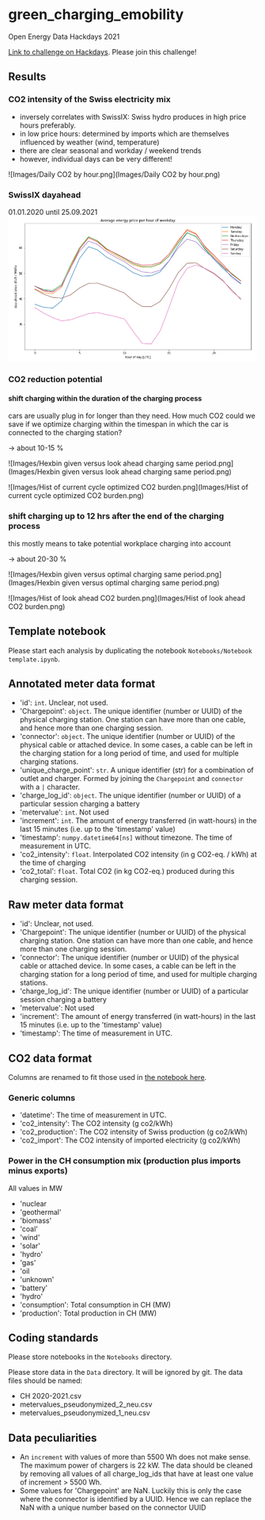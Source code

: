 # green_charging_emobility
Open Energy Data Hackdays 2021

[Link to challenge on Hackdays](https://hack.opendata.ch/project/768). Please join this challenge!

## Results

### CO2 intensity of the Swiss electricity mix
* inversely correlates with SwissIX: Swiss hydro produces in high price hours preferably.
* in low price hours: determined by imports which are themselves influenced by weather (wind, temperature)
* there are clear seasonal and workday / weekend trends
* however, individual days can be very different!

![Images/Daily CO2 by hour.png](Images/Daily CO2 by hour.png)


### SwissIX dayahead
01.01.2020 until 25.09.2021
![](Images/dayahead-price.PNG)

### CO2 reduction potential

#### shift charging within the duration of the charging process
cars are usually plug in for longer than they need. How much CO2 could we save if we optimize charging within the timespan
in which the car is connected to the charging station?

-> about 10-15 %

![Images/Hexbin given versus look ahead charging same period.png](Images/Hexbin given versus look ahead charging same period.png)

![Images/Hist of current cycle optimized CO2 burden.png](Images/Hist of current cycle optimized CO2 burden.png)

### shift charging up to 12 hrs after the end of the charging process
this mostly means to take potential workplace charging into account

-> about 20-30 %

![Images/Hexbin given versus optimal charging same period.png](Images/Hexbin given versus optimal charging same period.png)

![Images/Hist of look ahead CO2 burden.png](Images/Hist of look ahead CO2 burden.png)

## Template notebook

Please start each analysis by duplicating the notebook `Notebooks/Notebook template.ipynb`.

## Annotated meter data format

* 'id': `int`. Unclear, not used.
* 'Chargepoint': `object`. The unique identifier (number or UUID) of the physical charging station. One station can have more than one cable, and hence more than one charging session.
* 'connector': `object`. The unique identifier (number or UUID) of the physical cable or attached device. In some cases, a cable can be left in the charging station for a long period of time, and used for multiple charging stations.
* 'unique_charge_point': `str`. A unique identifier (str) for a combination of outlet and charger. Formed by joining the `Chargepoint` and `connector` with a `|` character.
* 'charge_log_id': `object`. The unique identifier (number or UUID) of a particular session charging a battery
* 'metervalue': `int`. Not used
* 'increment': `int`. The amount of energy transferred (in watt-hours) in the last 15 minutes (i.e. up to the 'timestamp' value)
* 'timestamp': `numpy.datetime64[ns]` without timezone. The time of measurement in UTC.
* 'co2_intensity': `float`. Interpolated CO2 intensity (in g CO2-eq. / kWh) at the time of charging
* 'co2_total': `float`. Total CO2 (in kg CO2-eq.) produced during this charging session.

## Raw meter data format

* 'id': Unclear, not used.
* 'Chargepoint': The unique identifier (number or UUID) of the physical charging station. One station can have more than one cable, and hence more than one charging session.
* 'connector': The unique identifier (number or UUID) of the physical cable or attached device. In some cases, a cable can be left in the charging station for a long period of time, and used for multiple charging stations.
* 'charge_log_id': The unique identifier (number or UUID) of a particular session charging a battery
* 'metervalue': Not used
* 'increment': The amount of energy transferred (in watt-hours) in the last 15 minutes (i.e. up to the 'timestamp' value)
* 'timestamp': The time of measurement in UTC.

## CO2 data format

Columns are renamed to fit those used in [the notebook here](https://github.com/invveritas/green_charging_emobility/blob/main/Notebooks/Merge%20meter%20with%20CO2%20data.ipynb).

### Generic columns

* 'datetime': The time of measurement in UTC.
* 'co2_intensity': The CO2 intensity (g co2/kWh)
* 'co2_production': The CO2 intensity of Swiss production (g co2/kWh)
* 'co2_import': The CO2 intensity of imported electricity (g co2/kWh)

### Power in the CH consumption mix (production plus imports minus exports)

All values in MW
* 'nuclear
* 'geothermal'
* 'biomass'
* 'coal'
* 'wind'
* 'solar'
* 'hydro'
* 'gas'
* 'oil
* 'unknown'
* 'battery'
* 'hydro'
* 'consumption': Total consumption in CH (MW)
* 'production': Total production in CH (MW)

## Coding standards

Please store notebooks in the `Notebooks` directory.

Please store data in the `Data` directory. It will be ignored by git. The data files should be named:

* CH 2020-2021.csv
* metervalues_pseudonymized_2_neu.csv
* metervalues_pseudonymized_1_neu.csv

## Data peculiarities

* An `increment` with values of more than 5500 Wh does not make sense. The maximum power of chargers is 22 kW. The data should be cleaned by removing all values of all charge_log_ids that have at least one value of increment > 5500 Wh.
* Some values for 'Chargepoint' are NaN. Luckily this is only the case where the connector is identified by a UUID. Hence we can replace the NaN with a unique number based on the connector UUID
